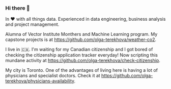 ### Hi there 👋

<!--
**olga-terekhova/olga-terekhova** is a ✨ _special_ ✨ repository because its `README.md` (this file) appears on your GitHub profile.

Here are some ideas to get you started:

- 🔭 I’m currently working on ...
- 🌱 I’m currently learning ...
- 👯 I’m looking to collaborate on ...
- 🤔 I’m looking for help with ...
- 💬 Ask me about ...
- 📫 How to reach me: ...
- 😄 Pronouns: ...
- ⚡ Fun fact: ...
-->

In ♥️ with all things data. Experienced in data engineering, business analysis and project management. 

Alumna of Vector Institute Monthers and Machine Learning program. My capstone projects is at https://github.com/olga-terekhova/weather-co2.

I live in 🇨🇦. I'm waiting for my Canadian citizenship and I got bored of checking the citizenship application tracker everyday! Now scripting this mundane activity at https://github.com/olga-terekhova/check-citizenship.

My city is Toronto. One of the advantages of living here is having a lot of physicians and specialist doctors. Check it at https://github.com/olga-terekhova/physicians-availability. 
